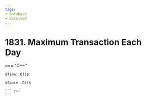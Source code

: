 ```yaml
---
tags:
- Database
- Unsolved
---
```



# 1831. Maximum Transaction Each Day

=== "C++"

    $Time: O()$

    $Space: O()$

    ``` c++
    ```